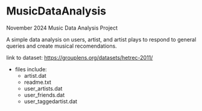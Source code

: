 # MusicDataAnalysis
November 2024 Music Data Analysis Project

A simple data analysis on users, artist, and artist plays to respond to general queries and create musical recomendations.

link to dataset: https://grouplens.org/datasets/hetrec-2011/
- files include: 
    - artist.dat
    - readme.txt
    - user_artists.dat
    - user_friends.dat
    - user_taggedartist.dat
